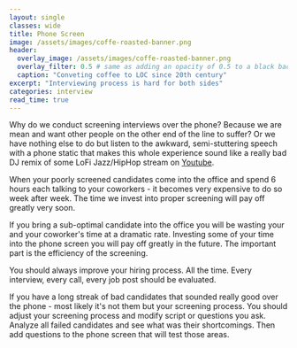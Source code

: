 ```yaml
---
layout: single
classes: wide
title: Phone Screen
image: /assets/images/coffe-roasted-banner.png
header:
  overlay_image: /assets/images/coffe-roasted-banner.png
  overlay_filter: 0.5 # same as adding an opacity of 0.5 to a black background
  caption: "Conveting coffee to LOC since 20th century"
excerpt: "Interviewing process is hard for both sides"
categories: interview
read_time: true
---
```


Why do we conduct screening interviews over the phone?
Because we are mean and want other people on the other end of the line to suffer?
Or we have nothing else to do but listen to the awkward, semi-stuttering speech with a phone static that makes this whole experience sound like a really bad DJ remix of some LoFi Jazz/HipHop stream on [Youtube](https://www.youtube.com/results?search_query=lofi+hip+hop).

When your poorly screened candidates come into the office and spend 6 hours each talking to your coworkers - it becomes very expensive to do so week after week. The time we invest into proper screening will pay off greatly very soon.

If you bring a sub-optimal candidate into the office you will be wasting your and your coworker's time at a dramatic rate. Investing some of your time into the phone screen you will pay off greatly in the future. The important part is the efficiency of the screening.

You should always improve your hiring process. All the time.
Every interview, every call, every job post should be evaluated.

If you have a long streak of bad candidates that sounded really good over the phone - most likely it's not them but your screening process. You should adjust your screening process and modify script or questions you ask. Analyze all failed candidates and see what was their shortcomings. Then add questions to the phone screen that will test those areas.
